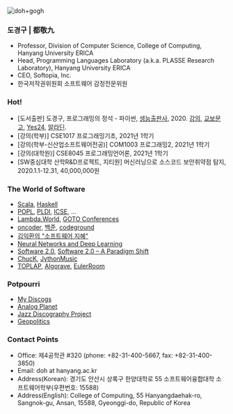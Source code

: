 ![doh+gogh](https://i.imgur.com/TaYtePI.png)

### 도경구 | 都敬九

- Professor, Division of Computer Science, College of Computing, Hanyang University ERICA
- Head, Programming Languages Laboratory (a.k.a. PLASSE Research Laboratory), Hanyang University ERICA
- CEO, Softopia, Inc.
- 한국저작권위원회 소프트웨어 감정전문위원

### Hot!
- [도서출판] 도경구, 프로그래밍의 정석 - 파이썬, [생능출판사](https://www.booksr.co.kr/), 2020. [강의](https://youtube.com/playlist?list=PL0UNsS2daHTyoDTctKpITfbW1UtR5ig6L), [교보문고](http://www.kyobobook.co.kr/product/detailViewKor.laf?mallGb=KOR&ejkGb=KOR&barcode=9788970504735&orderClick=LA6), [Yes24](http://www.yes24.com/Product/Goods/96546953), [알라딘](https://www.aladin.co.kr/shop/wproduct.aspx?ItemId=259540630).
- [강의(학부)] CSE1017 프로그래밍기초, 2021년 1학기
- [강의(학부-신산업소프트웨어전공)] COM1003 프로그래밍2, 2021년 1학기
- [강의(대학원)] CSE8045 프로그래밍언어론, 2021년 1학기
- [SW중심대학 산학R&D프로젝트, 지티원] 머신러닝으로 소스코드 보안취약점 탐지, 2020.1.1-12.31, 40,000,000원

### The World of Software
- [Scala](https://www.scala-lang.org/), [Haskell](https://www.haskell.org/platform/)
- [POPL](https://conf.researchr.org/series/POPL), [PLDI](https://www.sigplan.org/Conferences/PLDI/), [ICSE](http://www.icse-conferences.org/), ...
- [Lambda.World](http://www.lambda.world/), [GOTO Conferences](https://blog.gotocon.com/)
- [oncoder](https://www.oncoder.com/), [백준](https://www.acmicpc.net/), [codeground](https://www.codeground.org/)
- [김익환의 "소프트웨어 지혜"](http://www.ikwisdom.com/)
- [Neural Networks and Deep Learning](http://neuralnetworksanddeeplearning.com/)
- [Software 2.0](https://medium.com/@karpathy/software-2-0-a64152b37c35), [Software 2.0 – A Paradigm Shift](https://www.robosoftin.com/blog/author/h-n-ramkumar)
- [ChucK](https://chuck.cs.princeton.edu/), [JythonMusic](https://jythonmusic.me/)
- [TOPLAP](https://toplap.org/), [Algorave](https://algorave.com/), [EulerRoom](http://www.eulerroom.com/)

### Potpourri
- [My Discogs](https://www.discogs.com/ko/user/dosori/collection)
- [Analog Planet](https://www.analogplanet.com/)
- [Jazz Discography Project](https://www.jazzdisco.org/)
- [Geopolitics](https://zeihan.com/)

### Contact Points
- Office: 제4공학관 #320 (phone: +82-31-400-5667, fax: +82-31-400-3850)
- Email: doh at hanyang.ac.kr
- Address(Korean): 경기도 안산시 상록구 한양대학로 55 소프트웨어융합대학 소프트웨어학부(우편번호: 15588)
- Address(English): College of Computing, 55 Hanyangdaehak-ro, Sangnok-gu, Ansan, 15588, Gyeonggi-do, Republic of Korea
